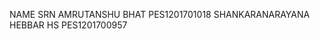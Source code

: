 NAME                                      SRN
AMRUTANSHU BHAT                       PES1201701018
SHANKARANARAYANA HEBBAR HS            PES1201700957

